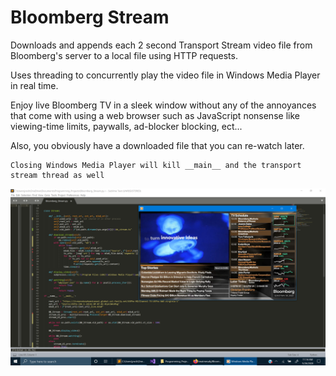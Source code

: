 # Bloomberg Stream

Downloads and appends each 2 second Transport Stream video file from Bloomberg's server to a local file using HTTP requests.

Uses threading to concurrently play the video file in Windows Media Player in real time.

Enjoy live Bloomberg TV in a sleek window without any of the annoyances that come with using a web browser such as JavaScript nonsense like viewing-time limits, paywalls, ad-blocker blocking, ect...

Also, you obviously have a downloaded file that you can re-watch later. 

```
Closing Windows Media Player will kill __main__ and the transport stream thread as well
```

![alt text](https://github.com/treatmesubj/Bloomberg_Stream/blob/master/Screenshot%20(31).png)
